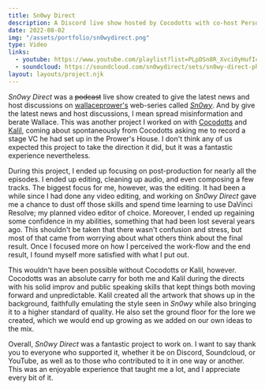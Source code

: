 ```yaml
---
title: Sn0wy Direct
description: A Discord live show hosted by Cocodotts with co-host Person Meetup and special guest Kalil.
date: 2022-08-02
img: "/assets/portfolio/sn0wydirect.png"
type: Video
links:
  - youtube: https://www.youtube.com/playlist?list=PLpDSn8R_Xvci0yHufIcusiiCXMDvHI1sA
  - soundcloud: https://soundcloud.com/sn0wydirect/sets/sn0wy-direct-phase-1
layout: layouts/project.njk
---
```


_Sn0wy Direct_ was a ~~podcast~~ live show created to give the latest news and host discussions on [wallaceprower's](https://twitter.com/wallaceprower) web-series called [_Sn0wy_](https://www.youtube.com/c/Sn0wyYT). And by give the latest news and host discussions, I mean spread misinformation and berate Wallace. This was another project I worked on with [Cocodotts](https://twitter.com/cocodotts) and [Kalil](https://twitter.com/kvlmiv), coming about spontaneously from Cocodotts asking me to record a stage VC he had set up in the Prower's House. I don't think any of us expected this project to take the direction it did, but it was a fantastic experience nevertheless.

During this project, I ended up focusing on post-production for nearly all the episodes. I ended up editing, cleaning up audio, and even composing a few tracks. The biggest focus for me, however, was the editing. It had been a while since I had done any video editing, and working on _Sn0wy Direct_ gave me a chance to dust off those skills and spend time learning to use DaVinci Resolve; my planned video editor of choice. Moreover, I ended up regaining some confidence in my abilities, something that had been lost several years ago. This shouldn't be taken that there wasn't confusion and stress, but most of that came from worrying about what others think about the final result. Once I focused more on how I perceived the work-flow and the end result, I found myself more satisfied with what I put out.

This wouldn't have been possible without Cocodotts or Kalil, however. Cocodotts was an absolute carry for both me and Kalil during the directs with his solid improv and public speaking skills that kept things both moving forward and unpredictable. Kalil created all the artwork that shows up in the background, faithfully emulating the style seen in _Sn0wy_ while also bringing it to a higher standard of quality. He also set the ground floor for the lore we created, which we would end up growing as we added on our own ideas to the mix.

Overall, _Sn0wy Direct_ was a fantastic project to work on. I want to say thank you to everyone who supported it, whether it be on Discord, Soundcloud, or YouTube, as well as to those who contributed to it in one way or another. This was an enjoyable experience that taught me a lot, and I appreciate every bit of it.
